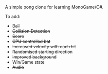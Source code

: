 A simple pong clone for learning MonoGame/C#.

To add:

<ul>
<li><s>Ball</s></li>
<li><s>Collision Detection</s></li>
<li><s>Score</s></li>
<li><s>CPU controlled bat</s></li>
<li><s>Increased velocity with each hit</s></li>
<li><s>Randomised starting direction</s></li>
<li><s>Improved background</s></li>
<li>Win/Game state</li>
<li><s>Audio</s></li>
</ul>

